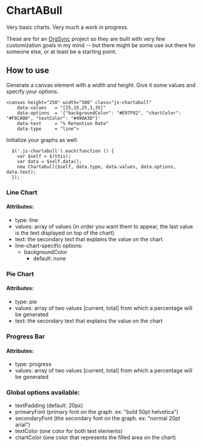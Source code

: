 ChartABull
==========

Very basic charts. Very much a work in progress.

These are for an [OrgSync](http://www.github.com/orgsync) project so they are built with very few customization goals in my mind -- but there might be some use out there for someone else, or at least be a starting point.

## How to use

Generate a canvas element with a width and height. Give it some values and specify your options.

```
<canvas height="250" width="500" class="js-chartabull"
    data-values   = "[25,15,25,3,35]"
    data-options  = '{"backgroundColor": "#E97F02", "chartColor": "#F8CA00", "textColor": "#490A3D"}'
    data-text     = "% Retention Rate"
    data-type     = "line">
```

Initialize your graphs as well:

```
  $('.js-chartabull').each(function () {
    var $self = $(this);
    var data = $self.data();
    new Chartabull($self, data.type, data.values, data.options, data.text);
  });
```

### Line Chart

#### Attributes:
- type: line
- values: array of values (in order you want them to appear, the last value is the text displayed on top of the chart)
- text: the secondary text that explains the value on the chart
- line-chart-specific options:
  - backgroundColor
    - default: none

### Pie Chart

#### Attributes:
- type: pie
- values: array of two values [current, total] from which a percentage will be generated
- text: the secondary text that explains the value on the chart


### Progress Bar

#### Attributes:
- type: progress
- values: array of two values [current, total] from which a percentage will be generated

### Global options available:
  - textPadding (default: 20px)
  - primaryFont (primary font on the graph. ex: "bold 50pt helvetica")
  - secondaryFont (the secondary font on the graph. ex: "normal 20pt arial")
  - textColor (one color for both text elements)
  - chartColor (one color that represents the filled area on the chart)

